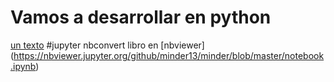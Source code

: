 # Vamos a desarrollar en python
[un texto](notebook.ipynb)
#jupyter nbconvert 
libro en [nbviewer] (https://nbviewer.jupyter.org/github/minder13/minder/blob/master/notebook.ipynb)
